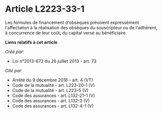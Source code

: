# Article L2223-33-1

Les formules de financement d'obsèques prévoient expressément l'affectation à la réalisation des obsèques du souscripteur ou
de l'adhérent, à concurrence de leur coût, du capital versé au bénéficiaire.

**Liens relatifs à cet article**

_Créé par_:

  - Loi n°2013-672 du 26 juillet 2013 - art. 73

_Cité par_:

  - Arrêté du 9 décembre 2016 - art. 4 (VT)
  - Code de la mutualité - art. L223-20-1 (V)
  - Code de la mutualité - art. L223-5 (V)
  - Code des assurances - art. L132-21-1 (V)
  - Code des assurances - art. L132-3 (V)
  - Code des assurances - art. L132-4-1 (V)

